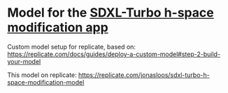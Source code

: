 # Model for the [SDXL-Turbo h-space modification app](https://github.com/JonasLoos/sdxl-turbo-h-space-modification-webapp)

Custom model setup for replicate, based on: https://replicate.com/docs/guides/deploy-a-custom-model#step-2-build-your-model

This model on replicate: https://replicate.com/jonasloos/sdxl-turbo-h-space-modification-model
